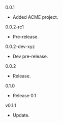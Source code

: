 0.0.1
  - Added ACME project.

0.0.2-rc1
  - Pre-release.

0.0.2-dev-xyz
  - Dev pre-release.

0.0.2
  - Release.

0.1.0
  - Release 0.1

v0.1.1
  - Update.

